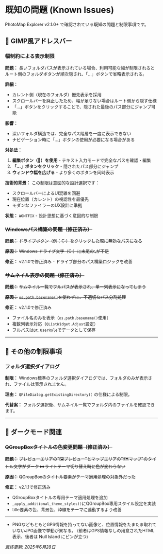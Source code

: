 # 既知の問題 (Known Issues)

PhotoMap Explorer v2.1.0+ で確認されている既知の問題と制限事項です。

## 📍 GIMP風アドレスバー

### 幅制約による表示制限

**問題：**
長いフォルダパスが表示されている場合、利用可能な幅が制限されるとルート側のフォルダボタンが順次隠され、「...」ボタンで省略表示される。

**詳細：**
- カレント側（現在のフォルダ）優先表示を採用
- スクロールバーを廃止したため、幅が足りない場合はルート側から隠す仕様
- 「...」ボタンをクリックすることで、隠された最後のパス部分にジャンプ可能

**影響：**
- 深いフォルダ構造では、完全なパス階層を一度に表示できない
- ナビゲーション時に「...」ボタンの使用が必要になる場合がある

**対処法：**
1. **編集ボタン（📝）を使用** - テキスト入力モードで完全なパスを確認・編集
2. **「...」ボタンをクリック** - 隠されたパス部分にジャンプ
3. **ウィンドウ幅を広げる** - より多くのボタンを同時表示

**技術的背景：**
この制限は意図的な設計選択です：
- スクロールバーによるUI混雑を回避
- 現在位置（カレント）の視認性を最優先
- モダンなファイラーのUX設計に準拠

**状態：** `WONTFIX` - 設計思想に基づく意図的な制限

### ~~Windowsパス構築の問題（修正済み）~~

**~~問題：~~** ~~ドライブボタン（例：C:）をクリックした際に無効なパスになる~~

**~~原因：~~** ~~Windows ドライブ文字（C:）に末尾の`\`が不足~~

**修正：** v2.1.0で修正済み - ドライブ部分のパス構築ロジックを改善

### ~~サムネイル表示の問題（修正済み）~~

**~~問題：~~** ~~サムネイル一覧でフルパスが表示され、単一列表示になってしまう~~

**~~原因：~~** ~~`os.path.basename()`を使わずに、不適切なパス分割処理~~

**修正：** v2.1.0で修正済み
- ファイル名のみを表示（`os.path.basename()`使用）
- 複数列表示対応（`QListWidget.Adjust`設定）
- フルパスは`Qt.UserRole`でデータとして保存

---

## 🔧 その他の制限事項

### フォルダ選択ダイアログ

**制限：**
Windows標準のフォルダ選択ダイアログでは、フォルダのみが表示され、ファイルは表示されません。

**理由：**
`QFileDialog.getExistingDirectory()` の仕様による制限。

**代替案：**
フォルダ選択後、サムネイル一覧でフォルダ内のファイルを確認できます。

---

## 🎨 ダークモード関連

### ~~QGroupBoxタイトルの色変更問題（修正済み）~~

**~~問題：~~** ~~プレビューエリアの"🖼️プレビュー"とマップエリアの"🗺️マップ"のタイトル文字がダーク⇔ライトテーマ切り替え時に色が変わらない~~

**~~原因：~~** ~~QGroupBoxのタイトル要素がテーマ適用処理の対象外だった~~

**修正：** v2.1.1で修正済み
- QGroupBoxタイトルの専用テーマ適用処理を追加
- `_apply_additional_theme_styles()`にQGroupBox専用スタイル設定を実装
- title要素の色、背景色、枠線をテーマに連動するよう改善

---
- PNGなどもともとGPS情報を持ってない画像と、位置情報をたまたま取れていないJPG画像で挙動が異なる。
    (前者はGPS情報なしの用意されたHTML表示、後者は Null Island にピンが立つ)
    
*最終更新: 2025年6月28日*